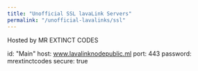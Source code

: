 ```yaml
---
title: "Unofficial SSL lavaLink Servers"
permalink: "/unofficial-lavalinks/ssl"
---
```


Hosted by MR EXTINCT CODES

id: "Main"
host: www.lavalinknodepublic.ml
port: 443
password: mrextinctcodes
secure: true

<!-- Add below this line. Don't remove anything which is not yours -->
